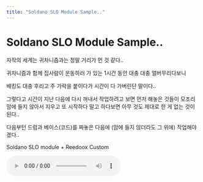 ```yaml
---
title: "Soldano SLO Module Sample.."
---
```

# Soldano SLO Module Sample..

자작의 세계는 귀차니즘과는 정말 거리가 먼 것 같다..

귀차니즘과 함께 집사람이 운동하러 가 있는 1시간 동안 대충 대충 얼버무리다보니

배킹도 대충 후리고 주 가락을 붙이다가 시간이 다 가버린단 말이다..

그렇다고 시간이 지난 다음에 다시 꺼내서 작업하려고 보면 먼저 해놓은 것들이 모조리 맘에 들지 않아서 지우고 또 시작하다 말고 하다보면 아무 것도 제대로 한 게 없는 것이 된다..

다음부턴 드럼과 베이스(코드)를 짜놓은 다음에 (맘에 들지 않더라도 그 위에) 작업해야겠다..

Soldano SLO module + Reedoox Custom

![audio](/assets/images/878684cc9f351e2e7b3046b53f0ee530.mp3)


